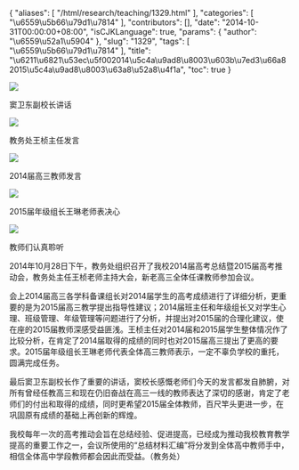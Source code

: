 {
    "aliases": [
        "/html/research/teaching/1329.html"
    ],
    "categories": [
        "\u6559\u5b66\u79d1\u7814"
    ],
    "contributors": [],
    "date": "2014-10-31T00:00:00+08:00",
    "isCJKLanguage": true,
    "params": {
        "author": "\u6559\u52a1\u5904"
    },
    "slug": "1329",
    "tags": [
        "\u6559\u5b66\u79d1\u7814"
    ],
    "title": "\u6211\u6821\u53ec\u5f002014\u5c4a\u9ad8\u8003\u603b\u7ed3\u66a82015\u5c4a\u9ad8\u8003\u63a8\u52a8\u4f1a",
    "toc": true
}

![](https://cdn.tfls.online/mirror/full/c22bf85ae9a7242ac120caef8bb9bdc7564f008b.jpg)




窦卫东副校长讲话




![](https://cdn.tfls.online/mirror/full/89d43c45fc556152b5b42e71b1f1330c84a458a3.jpg)




教务处王桢主任发言




![](https://cdn.tfls.online/mirror/full/a878e9eb31951fa7ca9bd038d5714d2411e87202.jpg)




2014届高三教师发言




![](https://cdn.tfls.online/mirror/full/62ba5e4498fec10d5b8111ea8d4e17f5e1f1598f.jpg)




2015届年级组长王琳老师表决心




![](https://cdn.tfls.online/mirror/full/3f933242e0107e6e2e79cab115f4018433a1be1c.jpg)




教师们认真聆听




  





2014年10月28日下午，教务处组织召开了我校2014届高考总结暨2015届高考推动会，教务处主任王桢老师主持大会，新老高三全体任课教师参加会议。




会上2014届高三各学科备课组长对2014届学生的高考成绩进行了详细分析，更重要的是为2015届高三教学提出指导性建议；2014届班主任和年级组长又对学生心理、班级管理、年级管理等问题进行了分析，并提出对2015届的合理化建议，使在座的2015届教师深感受益匪浅。王桢主任对2014届和2015届学生整体情况作了比较分析，在肯定了2014届取得的成绩的同时也对2015届高三提出了更高的要求。2015届年级组长王琳老师代表全体高三教师表示，一定不辜负学校的重托，圆满完成任务。




最后窦卫东副校长作了重要的讲话，窦校长感慨老师们今天的发言都发自肺腑，对所有曾经任教高三和现在仍旧奋战在高三一线的教师表达了深切的感谢，肯定了老师们的付出和取得的成绩，同时更希望2015届全体教师，百尺竿头更进一步，在巩固原有成绩的基础上再创新的辉煌。




我校每年一次的高考推动会旨在总结经验、促进提高，已经成为推动我校教育教学提高的重要工作之一，会议所使用的“总结材料汇编”将分发到全体高中教师手中，相信全体高中学段教师都会因此而受益。（教务处）




  



